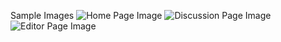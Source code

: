 
Sample Images
![Home Page Image](https://imgur.com/ipJp0Gs "Home Page")
![Discussion Page Image](https://imgur.com/o1kmtmJ "Discussion Page")
![Editor Page Image](https://imgur.com/4nVrDiL "Code  Editor")
